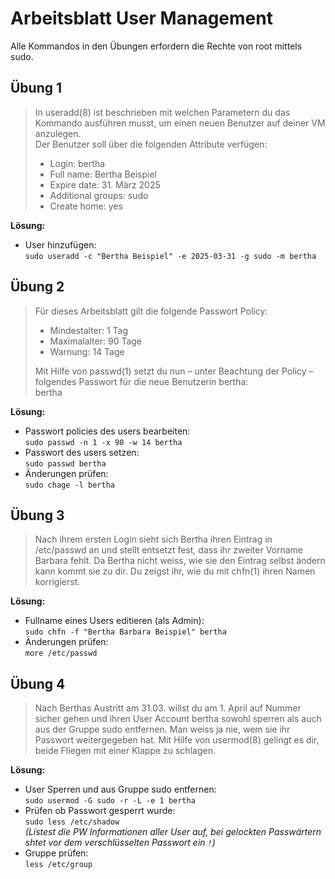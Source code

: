 # Arbeitsblatt User Management

Alle Kommandos in den Übungen erfordern die Rechte von root mittels sudo.

## Übung 1
>In useradd(8) ist beschrieben mit welchen Parametern du das Kommando ausführen
musst, um einen neuen Benutzer auf deiner VM anzulegen.<br>
Der Benutzer soll über die folgenden Attribute verfügen:
>- Login: bertha
>- Full name: Bertha Beispiel
>- Expire date: 31. März 2025
>- Additional groups: sudo
>- Create home: yes

**Lösung:**

- User hinzufügen: <br>
`sudo useradd -c "Bertha Beispiel" -e 2025-03-31 -g sudo -m bertha`

## Übung 2
>Für dieses Arbeitsblatt gilt die folgende Passwort Policy:
>- Mindestalter: 1 Tag
>- Maximalalter: 90 Tage
>- Warnung: 14 Tage
>
>Mit Hilfe von passwd(1) setzt du nun – unter Beachtung der Policy – folgendes Passwort
für die neue Benutzerin bertha:<br>
>bertha

**Lösung:**

- Passwort policies des users bearbeiten: <br>
`sudo passwd -n 1 -x 90 -w 14 bertha`
- Passwort des users setzen: <br>
`sudo passwd bertha`
- Änderungen prüfen: <br>
`sudo chage -l bertha`


## Übung 3
>Nach ihrem ersten Login sieht sich Bertha ihren Eintrag in /etc/passwd an und stellt
entsetzt fest, dass ihr zweiter Vorname Barbara fehlt. Da Bertha nicht weiss, wie sie den
Eintrag selbst ändern kann kommt sie zu dir. Du zeigst ihr, wie du mit chfn(1) ihren
Namen korrigierst.

**Lösung:**

- Fullname eines Users editieren (als Admin): <br>
`sudo chfn -f "Bertha Barbara Beispiel" bertha`
- Änderungen prüfen: <br>
`more /etc/passwd`

## Übung 4
>Nach Berthas Austritt am 31.03. willst du am 1. April auf Nummer sicher gehen und ihren
User Account bertha sowohl sperren als auch aus der Gruppe sudo entfernen. Man weiss
ja nie, wem sie ihr Passwort weitergegeben hat. Mit Hilfe von usermod(8) gelingt es dir,
beide Fliegen mit einer Klappe zu schlagen.

**Lösung:**
- User Sperren und aus Gruppe sudo entfernen: <br>
`sudo usermod -G sudo -r -L -e 1 bertha`
- Prüfen ob Passwort gesperrt wurde:<br>
`sudo less /etc/shadow` <br>*(Listest die PW Informationen aller User auf, bei gelockten Passwärtern shtet vor dem verschlüsselten Passwort ein `!`)*
- Gruppe prüfen: <br>
`less /etc/group`
